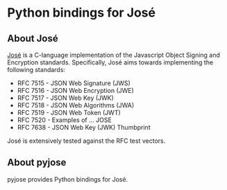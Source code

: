 # Python bindings for José

## About José

[José](https://github.com/latchset/jose) is a C-language implementation of
the Javascript Object Signing and Encryption standards. Specifically, José
aims towards implementing the following standards:

  * RFC 7515 - JSON Web Signature (JWS)
  * RFC 7516 - JSON Web Encryption (JWE)
  * RFC 7517 - JSON Web Key (JWK)
  * RFC 7518 - JSON Web Algorithms (JWA)
  * RFC 7519 - JSON Web Token (JWT)
  * RFC 7520 - Examples of ... JOSE
  * RFC 7638 - JSON Web Key (JWK) Thumbprint

José is extensively tested against the RFC test vectors.

## About pyjose

pyjose provides Python bindings for José.
